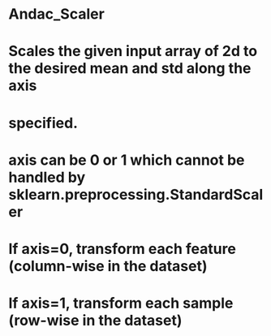 # Andac_Scaler 

# Scales the given input array of 2d to the desired mean and std along the axis
# specified.
# axis can be 0 or 1 which cannot be handled by sklearn.preprocessing.StandardScaler 
# If axis=0, transform each feature (column-wise in the dataset)
# If axis=1, transform each sample (row-wise in the dataset)
